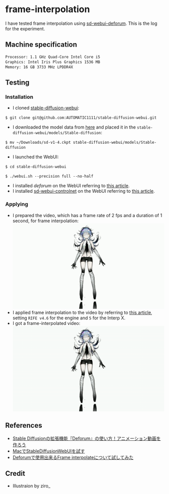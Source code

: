 # frame-interpolation
I have tested frame interpolation using [sd-webui-deforum](https://github.com/deforum-art/sd-webui-deforum). This is the log for the experiment.

## Machine specification
```
Processor: 1.1 GHz Quad-Core Intel Core i5
Graphics: Intel Iris Plus Graphics 1536 MB
Memory: 16 GB 3733 MHz LPDDR4X
```

## Testing
### Installation
- I cloned [stable-diffusion-webui](https://github.com/AUTOMATIC1111/stable-diffusion-webui):
```
$ git clone git@github.com:AUTOMATIC1111/stable-diffusion-webui.git
```
- I downloaded the model data from [here](https://github.com/AUTOMATIC1111/stable-diffusion-webui/wiki/Installation-on-Apple-Silicon#downloading-stable-diffusion-models) and placed it in the `stable-diffusion-webui/models/Stable-diffusion`:
```
$ mv ~/Downloads/sd-v1-4.ckpt stable-diffusion-webui/models/Stable-diffusion
```
- I launched the WebUI:
```
$ cd stable-diffusion-webui
```
```
$ ./webui.sh --precision full --no-half
```
- I installed *deforum* on the WebUI referring to [this article](https://romptn.com/article/17991#toc2).
- I installed [sd-webui-controlnet](https://github.com/Mikubill/sd-webui-controlnet) on the WebUI referring to [this article](https://romptn.com/article/7868#toc5).
### Applying
- I prepared the video, which has a frame rate of 2 fps and a duration of 1 second, for frame interpolation:
![input](https://github.com/mozu-dev/frame-interpolation/blob/main/images/input.gif)
- I applied frame interpolation to the video by referring to [this article](https://note.com/gentle_murre488/n/nd607621751f1), setting `RIFE v4.6` for the engine and `5` for the Interp X.
- I got a frame-interpolated video:
![output](https://github.com/mozu-dev/frame-interpolation/blob/main/images/output_RIFE_x5.gif)

## References
- [Stable Diffusionの拡張機能『Deforum』の使い方！アニメーション動画を作ろう
](https://romptn.com/article/17991)
- [MacでStableDiffusionWebUIを試す](https://zenn.dev/ymmt1089/scraps/02f4c6ebc49b80)
- [Deforumで使用出来るFrame interpolateについて試してみた](https://note.com/gentle_murre488/n/nd607621751f1)

## Credit
- Illustraion by ziro_